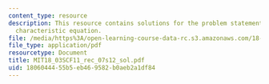 ```yaml
---
content_type: resource
description: This resource contains solutions for the problem statements related to
  characteristic equation.
file: /media/https%3A/open-learning-course-data-rc.s3.amazonaws.com/18-03sc-differential-equations-fall-2011/1806044455b5eb469582b0aeb2a1df84_MIT18_03SCF11_rec_07s12_sol.pdf
file_type: application/pdf
resourcetype: Document
title: MIT18_03SCF11_rec_07s12_sol.pdf
uid: 18060444-55b5-eb46-9582-b0aeb2a1df84
---
```

